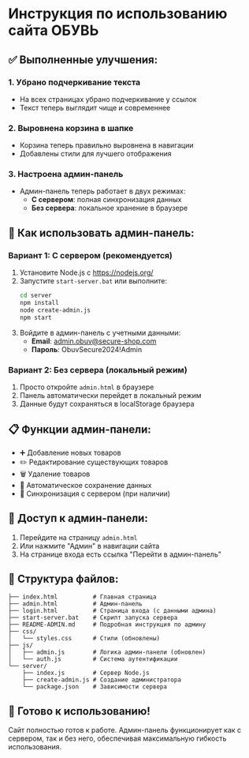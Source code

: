 # Инструкция по использованию сайта ОБУВЬ

## ✅ Выполненные улучшения:

### 1. Убрано подчеркивание текста
- На всех страницах убрано подчеркивание у ссылок
- Текст теперь выглядит чище и современнее

### 2. Выровнена корзина в шапке
- Корзина теперь правильно выровнена в навигации
- Добавлены стили для лучшего отображения

### 3. Настроена админ-панель
- Админ-панель теперь работает в двух режимах:
  - **С сервером**: полная синхронизация данных
  - **Без сервера**: локальное хранение в браузере

## 🚀 Как использовать админ-панель:

### Вариант 1: С сервером (рекомендуется)
1. Установите Node.js с https://nodejs.org/
2. Запустите `start-server.bat` или выполните:
   ```bash
   cd server
   npm install
   node create-admin.js
   npm start
   ```
3. Войдите в админ-панель с учетными данными:
   - **Email**: admin.obuv@secure-shop.com
   - **Пароль**: ObuvSecure2024!Admin

### Вариант 2: Без сервера (локальный режим)
1. Просто откройте `admin.html` в браузере
2. Панель автоматически перейдет в локальный режим
3. Данные будут сохраняться в localStorage браузера

## 📋 Функции админ-панели:

- ➕ Добавление новых товаров
- ✏️ Редактирование существующих товаров
- 🗑️ Удаление товаров
- 💾 Автоматическое сохранение данных
- 🔄 Синхронизация с сервером (при наличии)

## 🔗 Доступ к админ-панели:

1. Перейдите на страницу `admin.html`
2. Или нажмите "Админ" в навигации сайта
3. На странице входа есть ссылка "Перейти в админ-панель"

## 📁 Структура файлов:

```
├── index.html          # Главная страница
├── admin.html          # Админ-панель
├── login.html          # Страница входа (с данными админа)
├── start-server.bat    # Скрипт запуска сервера
├── README-ADMIN.md     # Подробная инструкция по админу
├── css/
│   └── styles.css      # Стили (обновлены)
├── js/
│   ├── admin.js        # Логика админ-панели (обновлен)
│   └── auth.js         # Система аутентификации
└── server/
    ├── index.js        # Сервер Node.js
    ├── create-admin.js # Создание администратора
    └── package.json    # Зависимости сервера
```

## 🎯 Готово к использованию!

Сайт полностью готов к работе. Админ-панель функционирует как с сервером, так и без него, обеспечивая максимальную гибкость использования.
